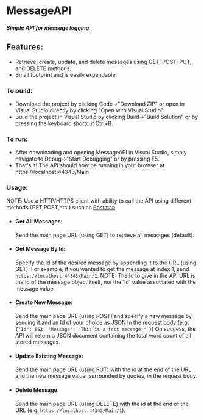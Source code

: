 # MessageAPI
##### Simple API for message logging.

## Features:
* Retrieve, create, update, and delete messages using GET, POST, PUT, and DELETE methods.
* Small footprint and is easily expandable.

### To build:
* Download the project by clicking Code->"Download ZIP" or open in Visual Studio directly by clicking "Open with Visual Studio".
* Build the project in Visual Studio by clicking Build->"Build Solution" or by pressing the keyboard shortcut Ctrl+B.
### To run:
* After downloading and opening MessageAPI in Visual Studio, simply navigate to Debug->"Start Debugging" or by pressing F5.
* That's it! The API should now be running in your browser at https://localhost:44343/Main
### Usage:
NOTE: Use a HTTP/HTTPS client with ability to call the API using different methods (GET,POST,etc.) such as [Postman](https://www.postman.com/downloads/).
* #### Get All Messages:
  Send the main page URL (using GET) to retrieve all messages (default).
* #### Get Message By Id:
  Specify the Id of the desired message by appending it to the URL (using GET). For example, if you wanted to get the message at index 1, send `https://localhost:44343/Main/1`.
  NOTE: The Id to give in the API URL is the Id of the message object itself, not the 'Id' value associated with the message value.
* #### Create New Message:
  Send the main page URL (using POST) and specify a new message by sending it and an Id of your choice as JSON in the request body (e.g. `{"Id": 653, "Message": "This is a test message." }`) On success, the API will return a JSON document containing the total word count of all stored messages.
* #### Update Existing Message:
  Send the main page URL (using PUT) with the id at the end of the URL and the new message value, surrounded by quotes, in the request body.
* #### Delete Message:
  Send the main page URL (using DELETE) with the id at the end of the URL (e.g. `https://localhost:44343/Main/1`).
